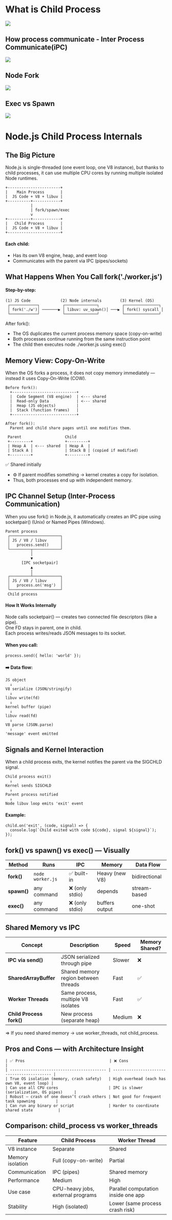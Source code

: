 # What is Child Process

![](./image/2025-04-27_15-05.png)

## How process communicate - Inter Process Communicate(iPC)

![](./image/2025-04-27_15-06.png)

## Node Fork

![](./image/2025-04-27_15-07.png)

## Exec vs Spawn

![](./image/2025-04-27_15-08.png)


# Node.js Child Process Internals

## The Big Picture

Node.js is single-threaded (one event loop, one V8 instance), but thanks to child processes, it can use multiple CPU cores by running multiple isolated Node runtimes. <br>

```
+-----------------------+
|    Main Process       |
|  JS Code + V8 + libuv |
+----------+------------+
           |
           | fork/spawn/exec
           v
+----------+------------+
|   Child Process       |
|  JS Code + V8 + libuv |
+-----------------------+
```

#### Each child:
- Has its own V8 engine, heap, and event loop
- Communicates with the parent via IPC (pipes/sockets)

## What Happens When You Call fork('./worker.js')

#### Step-by-step:
```
(1) JS Code             (2) Node internals        (3) Kernel (OS)
 ┌────────────┐          ┌──────────────┐          ┌───────────────┐
 │ fork('./w')│ ───────▶ │ libuv: uv_spawn()│ ───▶ │ fork() syscall │
 └────────────┘          └──────────────┘          └───────────────┘
```

After fork(): <br>
- The OS duplicates the current process memory space (copy-on-write)
- Both processes continue running from the same instruction point
- The child then executes node ./worker.js using exec()

## Memory View: Copy-On-Write
When the OS forks a process, it does not copy memory immediately — instead it uses Copy-On-Write (COW). <br>

```
Before fork():
  +----------------------------+
  |  Code Segment (V8 engine)  | <--- shared
  |  Read-only Data            | <--- shared
  |  Heap (JS objects)         |
  |  Stack (function frames)   |
  +----------------------------+

After fork():
  Parent and child share pages until one modifies them.

 Parent                   Child
 +---------+              +---------+
 | Heap A  | <--- shared  | Heap A  |
 | Stack A |              | Stack B | (copied if modified)
 +---------+              +---------+
```
✅ Shared initially <br>
- ⚙️ If parent modifies something → kernel creates a copy for isolation.
- Thus, both processes end up with independent memory.


## IPC Channel Setup (Inter-Process Communication)
When you use fork() in Node.js, it automatically creates an IPC pipe using socketpair() (Unix) or Named Pipes (Windows). <br>

```
Parent process
 ┌──────────────────────┐
 │ JS / V8 / libuv      │
 │   process.send()     │
 └─────────┬────────────┘
           │
           ▼
       [IPC socketpair]
           ▲
           │
 ┌─────────┴────────────┐
 │ JS / V8 / libuv      │
 │   process.on('msg')  │
 └──────────────────────┘
 Child process
```

#### How It Works Internally
Node calls socketpair() — creates two connected file descriptors (like a pipe). <br>
One FD stays in parent, one in child. <br>
Each process writes/reads JSON messages to its socket. <br>

#### When you call:
```
process.send({ hello: 'world' });
```

#### ➡️ Data flow:
```
JS object
  ↓
V8 serialize (JSON/stringify)
  ↓
libuv write(fd)
  ↓
kernel buffer (pipe)
  ↓
libuv read(fd)
  ↓
V8 parse (JSON.parse)
  ↓
'message' event emitted
```

## Signals and Kernel Interaction
When a child process exits, the kernel notifies the parent via the SIGCHLD signal. <br>

```
Child process exit()
  ↓
Kernel sends SIGCHLD
  ↓
Parent process notified
  ↓
Node libuv loop emits 'exit' event
```

#### Example:
```
child.on('exit', (code, signal) => {
  console.log(`Child exited with code ${code}, signal ${signal}`);
});
```

## fork() vs spawn() vs exec() — Visually
| Method      | Runs             | IPC            | Memory         | Data Flow     |
| ----------- | ---------------- | -------------- | -------------- | ------------- |
| **fork()**  | `node worker.js` | ✅ built-in     | Heavy (new V8) | bidirectional |
| **spawn()** | any command      | ❌ (only stdio) | depends        | stream-based  |
| **exec()**  | any command      | ❌ (only stdio) | buffers output | one-shot      |


## Shared Memory vs IPC
| Concept                  | Description                          | Speed  | Memory Shared? |
| ------------------------ | ------------------------------------ | ------ | -------------- |
| **IPC via send()**       | JSON serialized through pipe         | Slower | ❌              |
| **SharedArrayBuffer**    | Shared memory region between threads | Fast   | ✅              |
| **Worker Threads**       | Same process, multiple V8 isolates   | Fast   | ✅              |
| **Child Process fork()** | New process (separate heap)          | Medium | ❌              |

=> If you need shared memory → use worker_threads, not child_process. <br>

## Pros and Cons — with Architecture Insight
```
| ✅ Pros                                     | ❌ Cons                                      |
| ------------------------------------------ | ------------------------------------------- |
| True OS isolation (memory, crash safety)   | High overhead (each has own V8, event loop) |
| Can use all CPU cores                      | IPC is slower (serialization, OS pipes)     |
| Robust — crash of one doesn’t crash others | Not good for frequent task spawning         |
| Can run any binary or script               | Harder to coordinate shared state           |
```

## Comparison: child_process vs worker_threads
| Feature          | Child Process                     | Worker Thread                       |
| ---------------- | --------------------------------- | ----------------------------------- |
| V8 instance      | Separate                          | Shared                              |
| Memory isolation | Full (copy-on-write)              | Partial                             |
| Communication    | IPC (pipes)                       | Shared memory                       |
| Performance      | Medium                            | High                                |
| Use case         | CPU-heavy jobs, external programs | Parallel computation inside one app |
| Stability        | High (isolated)                   | Lower (same process crash risk)     |


